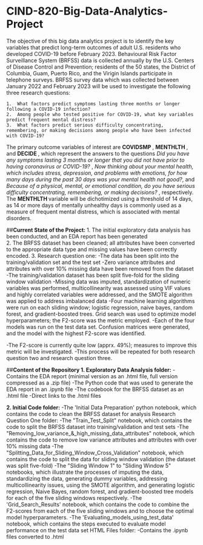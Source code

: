 # CIND-820-Big-Data-Analytics-Project

The objective of this big data analytics project is to identify the key variables that predict long-term outcomes of adult U.S. residents who developed COVID-19 before February 2023. Behavioural Risk Factor Surveillance System (BRFSS) data is collected annually by the U.S. Centers of Disease Control and Prevention; residents of the 50 states, the District of Columbia, Guam, Puerto Rico, and the Virigin Islands participate in telephone surveys. BRFSS survey data which was collected between January 2022 and February 2023 will be used to investigate the following three research questions:  

    1.	What factors predict symptoms lasting three months or longer following a COVID-19 infection? 
    2.	Among people who tested positive for COVID-19, what key variables predict frequent mental distress? 
    3.	What factors predict serious difficulty concentrating, remembering, or making decisions among people who have been infected with COVID-19? 

The primary outcome variables of interest are <b> COVIDSMP </b>, <b> MENTHLTH </b>, and <b> DECIDE </b>, which represent the answers to the questions <i>Did you have any symptoms lasting 3 months or longer that you did not have prior to having coronavirus or COVID-19? </i>, <i>Now thinking about your mental health, which includes stress, depression, and problems with emotions, for how many days during the past 30 days was your mental health not good?</i>, and <i> Because of a physical, mental, or emotional condition, do you have serious difficulty concentrating, remembering, or making decisions? </i>, respectively. The <b> MENTHLTH </b> variable will be dichotimized using a threshold of 14 days, as 14 or more days of mentally unhealthy days is commonly used as a measure of frequent mental distress, which is associated with mental disorders. 

##<b>Current State of the Project: </b>
    1. The initial exploratory data analysis has been conducted, and an EDA report has been generated     
    2. The BRFSS dataset has been cleaned; all attributes have been converted to the appropriate data type and missing values have been correctly encoded. 
    3. Research question one:
    -The data has been split into the training/validation set and the test set 
    -Zero variance attributes and attributes with over 10% missing data have been removed from the dataset 
    -The training/validation dataset has been split five-fold for the sliding window validation 
    -Missing data was imputed, standardization of numeric variables was performed, multicollinearity was assessed using VIF values and highly correlated variables were addressed, and the SMOTE algorithm was applied to address imbalanced
    data 
    -Four machine learning algorithms were run on each sliding window; logistic regression, naive bayes, random forest, and gradient-boosted trees. Grid search was used to optimize model hyperparameters; the F2-score was the metric
    employed. 
    -Each of the four models was run on the test data set. Confusion matrices were generated, and the model with the highest F2-score was identified. 

-The F2-score is currently quite low (apprx. 49%); measures to improve this metric will be investigated. 
-This process will be repeated for both research question two and research question three. 

##<b>Content of the Repository </b>
<b>1. Exploratory Data Analysis folder:</b>
    -Contains the EDA report (minimal version as an .html file, full version compressed as a .zip file)
    -The Python code that was used to generate the EDA report in an .ipynb file 
    -The codebook for the BRFSS dataset as an .html file 
    -Direct links to the .html files 

<b>2. Initial Code folder:</b>
   -The 'Initial Data Preparation' python notebook, which contains the code to clean the BRFSS dataset for analysis 
    Research Question One folder:
        -The "Train_Test_Split" notebook, which contains the code to split the BRFSS dataset into training/validation and test sets 
        -The "Removing_low_variance_&_high_missing_data_attributes" notebook, which contains the code to remove low variance attributes and attributes with over 10% missing data 
        -The "Splitting_Data_for_Sliding_Window_Cross_Validation" notebook, which contains the code to split the data for sliding window validation (the dataset was split five-fold)
        -The "Sliding Window 1" to "Sliding Window 5" notebooks, which illustrate the processes of imputing the data, standardizing the data, generating dummy variables, addressing multicollinearity issues, using the SMOTE algorithm, and
           generating logistic regression, Naive Bayes, random forest, and gradient-boosted tree models for each of the five sliding windows respectively. 
        -The 'Grid_Search_Results' notebook, which contains the code to combine the F2-scores from each of the five sliding windows and to choose the optimal model hyperparameters. 
        -The 'Evaluating_models_using_test_data' notebook, which contains the steps executed to evaluate model performance on the test data set 
    HTML Files folder:
        -Contains the .ipynb files converted to .html 



